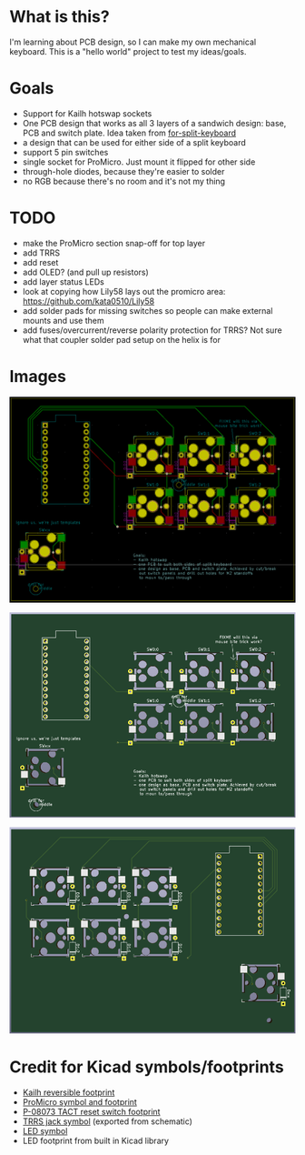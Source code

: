 # What is this?
I'm learning about PCB design, so I can make my own mechanical keyboard. This
is a "hello world" project to test my ideas/goals.

# Goals
- Support for Kailh hotswap sockets
- One PCB design that works as all 3 layers of a sandwich design: base, PCB and
    switch plate. Idea taken from [for-split-keyboard](https://github.com/peej/for-split-keyboard)
- a design that can be used for either side of a split keyboard
- support 5 pin switches
- single socket for ProMicro. Just mount it flipped for other side
- through-hole diodes, because they're easier to solder
- no RGB because there's no room and it's not my thing

# TODO
- make the ProMicro section snap-off for top layer
- add TRRS
- add reset
- add OLED? (and pull up resistors)
- add layer status LEDs
- look at copying how Lily58 lays out the promicro area: https://github.com/kata0510/Lily58
- add solder pads for missing switches so people can make external mounts and
    use them
- add fuses/overcurrent/reverse polarity protection for TRRS? Not sure what
    that coupler solder pad setup on the helix is for

# Images
![pcb design](./image/pcb-design.png)


![pcb front render](./image/pcb-front-render.png)


![pcb back render](./image/pcb-back-render.png)

# Credit for Kicad symbols/footprints
- [Kailh reversible footprint](https://github.com/daprice/keyswitches.pretty/blob/master/Kailh_socket_reversible.kicad_mod)
- [ProMicro symbol and footprint](https://github.com/Biacco42/ProMicroKiCad)
- [P-08073 TACT reset switch footprint](https://github.com/kata0510/minisplit/tree/master/minisplit-footprint.pretty)
- [TRRS jack symbol](https://github.com/MakotoKurauchi/helix/tree/master/PCB/beta) (exported from schematic)
- [LED symbol](https://github.com/tmk/kicad_lib_tmk)
- LED footprint from built in Kicad library


